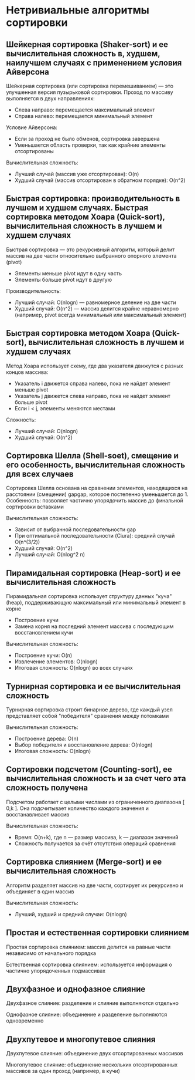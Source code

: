 # Нетривиальные алгоритмы сортировки

## Шейкерная сортировка (Shaker-sort) и ее вычислительная сложность в, худшем, наилучшем случаях с применением условия Айверсона

Шейкерная сортировка (или сортировка перемешиванием) — это улучшенная версия пузырьковой сортировки. Проход по массиву выполняется в двух направлениях:
* Слева направо: перемещается максимальный элемент
* Справа налево: перемещается минимальный элемент

Условие Айверсона:
* Если за проход не было обменов, сортировка завершена
* Уменьшается область проверки, так как крайние элементы отсортированы

Вычислительная сложность:
* Лучший случай (массив уже отсортирован): O(n)
* Худший случай (массив отсортирован в обратном порядке): O(n^2)

## Быстрая сортировка: производительность в лучшем и худшем случаях. Быстрая сортировка методом Хоара (Quick-sort), вычислительная сложность в лучшем и худшем случаях

Быстрая сортировка — это рекурсивный алгоритм, который делит массив на две части относительно выбранного опорного элемента (pivot)
* Элементы меньше pivot идут в одну часть
* Элементы больше pivot идут в другую

Производительность:
* Лучший случай: O(nlog⁡n) — равномерное деление на две части
* Худший случай: O(n^2) — массив делится крайне неравномерно (например, pivot всегда минимальный или максимальный элемент)

## Быстрая сортировка методом Хоара (Quick-sort), вычислительная сложность в лучшем и худшем случаях

Метод Хоара использует схему, где два указателя движутся с разных концов массива:
* Указатель i движется справа налево, пока не найдет элемент меньше pivot
* Указатель j движется слева направо, пока не найдет элемент больше pivot
* Если i < j, элементы меняются местами

Сложность:
* Лучший случай: O(nlog⁡n)
* Худший случай: O(n^2)

## Сортировка Шелла (Shell-soet), смещение и его особенность, вычислительная сложность для всех случаев
Сортировка Шелла основана на сравнении элементов, находящихся на расстоянии (смещении) gapgap, которое постепенно уменьшается до 1. Особенность: позволяет частично упорядочить массив до финальной сортировки вставками

Вычислительная сложность:
* Зависит от выбранной последовательности gap
* При оптимальной последовательности (Ciura): средний случай O(n^(3/2))
* Худший случай: O(n^2)
* Лучший случай: O(nlog⁡^2 n)

## Пирамидальная сортировка (Heap-sort) и ее вычислительная сложность
Пирамидальная сортировка использует структуру данных "куча" (heap), поддерживающую максимальный или минимальный элемент в корне

* Построение кучи
* Замена корня на последний элемент массива с последующим восстановлением кучи

Вычислительная сложность:
* Построение кучи: O(n)
* Извлечение элементов: O(nlog⁡n)
* Итоговая сложность: O(nlog⁡n) во всех случаях

## Турнирная сортировка и ее вычислительная сложность
Турнирная сортировка строит бинарное дерево, где каждый узел представляет собой "победителя" сравнения между потомками

Вычислительная сложность:
* Построение дерева: O(n)
* Выбор победителя и восстановление дерева: O(nlog⁡n)
* Итоговая сложность: O(nlog⁡n)

## Сортировки подсчетом (Counting-sort), ее вычислительная сложность и за счет чего эта сложность получена
Подсчетом работает с целыми числами из ограниченного диапазона [ 0,k ]. Она подсчитывает количество каждого значения и восстанавливает массив

Вычислительная сложность:
* Время: O(n+k), где n — размер массива, k — диапазон значений
* Сложность получается за счёт отсутствия операций сравнения

## Сортировка слиянием (Merge-sort) и ее вычислительная сложность
Алгоритм разделяет массив на две части, сортирует их рекурсивно и объединяет в один массив

Вычислительная сложность:
* Лучший, худший и средний случаи: O(nlog⁡n)

## Простая и естественная сортировки слиянием
Простая сортировка слиянием: массив делится на равные части независимо от начального порядка

Естественная сортировка слиянием: используется информация о частично упорядоченных подмассивах

## Двухфазное и однофазное слияние
Двухфазное слияние: разделение и слияние выполняются отдельно

Однофазное слияние: объединение и разделение выполняются одновременно

## Двухпутевое и многопутевое слияния
Двухпутевое слияние: объединение двух отсортированных массивов

Многопутевое слияние: объединение нескольких отсортированных массивов за один проход (например, в кучи)